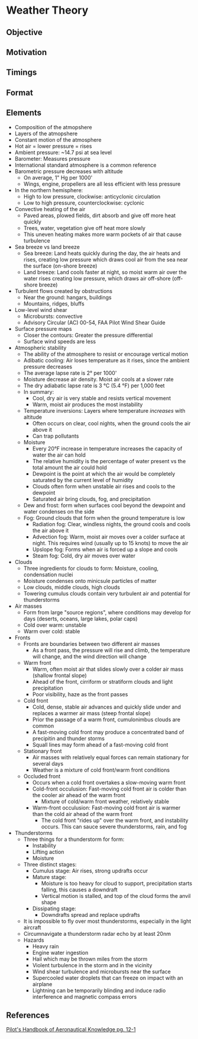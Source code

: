 # Weather Theory

## Objective

## Motivation

## Timings

## Format

## Elements

- Composition of the atmopshere
- Layers of the atmopshere
- Constant motion of the atmosphere
- Hot air = lower pressure = rises
- Ambient pressure: ~14.7 psi at sea level
- Barometer: Measures pressure
- International standard atmosphere is a common reference
- Barometric pressure decreases with altitude
  - On average, 1" Hg per 1000'
  - Wings, engine, propellers are all less efficient with less pressure
- In the northern hemisphere:
  - High to low pressure, clockwise: anticyclonic circulation
  - Low to high pressure, counterclockwise: cyclonic
- Convective heating of the air
  - Paved areas, plowed fields, dirt absorb and give off more heat quickly
  - Trees, water, vegetation give off heat more slowly
  - This uneven heating makes more warm pockets of air that cause turbulence
- Sea breeze vs land breeze
  - Sea breeze: Land heats quickly during the day, the air heats and rises, creating low pressure which draws cool air from the sea near the surface (on-shore breeze)
  - Land breeze: Land cools faster at night, so moist warm air over the water rises creating low pressure, which draws air off-shore (off-shore breeze)
- Turbulent flows created by obstructions
  - Near the ground: hangars, buildings
  - Mountains, ridges, bluffs
- Low-level wind shear
  - Microbursts: convective
  - Advisory Circular (AC) 00-54, FAA Pilot Wind Shear Guide
- Surface pressure maps
  - Closer the contours: Greater the pressure differential
  - Surface wind speeds are less
- Atmospheric stability
  - The ability of the atmosphere to resist or encourage vertical motion
  - Adibatic cooling: Air loses temperature as it rises, since the ambient pressure decreases
  - The average lapse rate is 2&deg; per 1000'
  - Moisture decrease air density. Moist air cools at a slower rate
  - The dry adiabatic lapse rate is 3 °C (5.4 °F) per 1,000 feet
  - In summary:
    - Cool, dry air is very stable and resists vertical movement
    - Warm, moist air produces the most instability
  - Temperature inversions: Layers where temperature _increases_ with altitude
    - Often occurs on clear, cool nights, when the ground cools the air above it
    - Can trap pollutants
  - Moisture
    - Every 20&deg;F increase in temperature increases the capacity of water the air can hold
    - The relative humidity is the percentage of water present vs the total amount the air could hold
    - Dewpoint is the point at which the air would be completely saturated by the current level of humidity
    - Clouds often form when unstable air rises and cools to the dewpoint
    - Saturated air bring clouds, fog, and precipitation
  - Dew and frost: form when surfaces cool beyond the dewpoint and water condenses on the side
  - Fog: Ground clouds that form when the ground temperature is low
    - Radiation fog: Clear, windless nights, the ground cools and cools the air above it
    - Advection fog: Warm, moist air moves over a colder surface at night. This requires wind (usually up to 15 knots) to move the air
    - Upslope fog: Forms when air is forced up a slope and cools
    - Steam fog: Cold, dry air moves over water
- Clouds
  - Three ingredients for clouds to form: Moisture, cooling, condensation nuclei
  - Moisture condenses onto minicsule particles of matter
  - Low clouds, middle clouds, high clouds
  - Towering cumulus clouds contain very turbulent air and potential for thunderstorms
- Air masses
  - Form from large "source regions", where conditions may develop for days (deserts, oceans, large lakes, polar caps)
  - Cold over warm: unstable
  - Warm over cold: stable
- Fronts
  - Fronts are boundaries between two different air masses
    - As a front pass, the pressure will rise and climb, the temperature will change, and the wind direction will change
  - Warm front
    - Warm, often moist air that slides slowly over a colder air mass (shallow frontal slope)
    - Ahead of the front, cirriform or stratiform clouds and light precipitation
    - Poor visibility, haze as the front passes
  - Cold front
    - Cold, dense, stable air advances and quickly slide under and replaces a warmer air mass (steep frontal slope)
    - Prior the passage of a warm front, cumulonimbus clouds are common
    - A fast-moving cold front may produce a concentrated band of precipitin and thunder storms
    - Squall lines may form ahead of a fast-moving cold front
  - Stationary front
    - Air masses with relatively equal forces can remain stationary for several days
    - Weather is a mixture of cold front/warm front conditions
  - Occluded front
    - Occurs when a cold front overtakes a slow-moving warm front
    - Cold-front occulusion: Fast-moving cold front air is colder than the cooler air ahead of the warm front
      - Mixture of cold/warm front weather, relatively stable
    - Warm-front occulusion: Fast-moving cold front air is warmer than the cold air ahead of the warm front
      - The cold front "rides up" over the warm front, and instability occurs. This can sauce severe thunderstorms, rain, and fog
- Thunderstorms
  - Three things for a thunderstorm for form:
    - Instability
    - Lifting action
    - Moisture
  - Three distinct stages:
    - Cumulus stage: Air rises, strong updrafts occur
    - Mature stage: 
      - Moisture is too heavy for cloud to support, precipitation starts falling, this causes a downdraft
      - Vertical motion is stalled, and top of the cloud forms the anvil shape
    - Dissipating stage: 
      - Downdrafts spread and replace updrafts
  - It is impossible to fly over most thunderstorms, especially in the light aircraft
  - Circumnavigate a thunderstorm radar echo by at least 20nm
  - Hazards
    - Heavy rain
    - Engine water ingestion 
    - Hail which may be thrown miles from the storm
    - Violent turbulence in the storm and in the vicinity
    - Wind shear turbulence and microbursts near the surface
    - Supercooled water droplets that can freeze on impact with an airplane
    - Lightning can be temporarily blinding and induce radio interference and magnetic compass errors

## References

[Pilot's Handbook of Aeronautical Knowledge pg. 12-1](/_references/PHAK/12-1)
